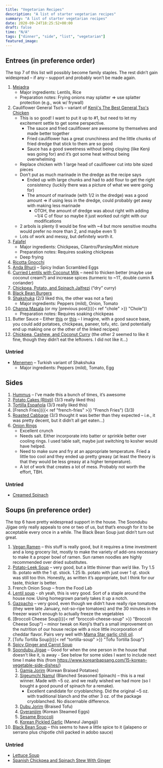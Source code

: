 ```yaml
---
title: "Vegetarian Recipes"
description: "A list of starter vegetarian recipes"
summary: "A list of starter vegetarian recipes"
date: 2020-09-24T18:25:52+00:00
draft: false
time: "N/A"
tags: ["dinner", "side", "list", "vegetarian"]
featured_image: 
---
```


## Entrees (in preference order)

The top 7 of this list will possibly become family staples. The rest didn’t gain widespread – if any – support and probably won’t be made again.

1. [Mejadra](https://www.seriouseats.com/recipes/2012/11/mejadra-from-jerusalem.html "Mejadra")
   - Major ingredients: Lentils, Rice
   - Preparation notes: Frying onions may splatter => use splatter protection (e.g., wok w/ frywall)
1. Cauliflower General Tso’s – variant of [Kenji's The Best General Tso's Chicken](https://www.seriouseats.com/recipes/2014/04/the-best-general-tsos-chicken-food-lab-chinese-recipe.html "The Best General Tso's Chicken")
   - This is so good! I want to put it up to #1, but need to let my excitement settle to get some perspective.
     - The sauce and fried cauliflower are awesome by themselves and made better together
     - Fried cauliflower has a great crunchiness and the little chunks of fried dredge that stick to them are so good
     - Sauce has a good sweetness without being cloying (like Kenji was going for) and it’s got some heat without being overwhelming
   - Replace chicken with 1 large head of cauliflower cut into bite sized pieces
   - Don’t put as much marinade in the dredge as the recipe says
     - Ended up with large chunks and had to add flour to get the right consistency (luckily there was a picture of what we were going for)
     - The amount of marinade (with 1/2 in the dredge) was a good amount => if using less in the dredge, could probably get away with making less marinade
       - OTOH, the amount of dredge was about right with adding ~1/4 C of flour so maybe it just worked out right with our modifications
   - 2 arbols is plenty (I would be fine with ~4 but more sensitive mouths would prefer no more than 2, and maybe even 1)
   - Lots of work and messy, but definitely worth it.
1. [Falafel](https://www.seriouseats.com/recipes/2016/03/the-food-lab-vegan-experience-best-homemade-falafel-recipe.html "Falafel")
   - Major ingredients: Chickpeas, Cilantro/Parsley/Mint mixture
   - Preparation notes: Requires soaking chickpeas
   - Deep frying
1. [Ricotta Gnocchi](https://www.seriouseats.com/recipes/2015/03/ricotta-gnocchi-homemade-food-lab-recipe.html "Ricotta Gnocchi")
1. [Anda Bhurji](https://www.seriouseats.com/recipes/2012/02/anda-bhurji-spicy-indian-scrambled-eggs-recipe.html "Anda Bhurji") – Spicy Indian Scrambled Eggs
1. [Curried Lentils with Coconut Milk](https://www.seriouseats.com/recipes/2008/11/dinner-tonight-curried-red-lentils-with-cocon.html "Curried Lentils with Coconut Milk") – need to thicken better (maybe use coconut cream?) and increase spices (turmeric to ~1T, double cumin & coriander)
1. [Chickpea, Potato, and Spinach Jalfrezi](https://www.seriouseats.com/recipes/2012/02/chickpea-potato-and-spinach-jalfrezi-with-cilantro-chutney-recipe.html "Chickpea, Potato, and Spinach Jalfrezi") (“dry” curry)
1. [Black Bean Burgers](https://www.seriouseats.com/recipes/2014/03/the-best-black-bean-burger-recipe.html "Black Bean Burgers")
1. [Shakshuka](https://www.seriouseats.com/recipes/2016/09/shakshuka-north-african-shirred-eggs-tomato-pepper-recipe.html "Shakshuka") (2/3 liked this, the other was not a fan)
   - Major ingredients: Peppers (mild), Onion, Tomato
1. [Channa Masala](https://www.seriouseats.com/recipes/2016/04/channa-masala-recipe.html "Channa Masala") (or my [previous post]({{< ref "chole" >}} "Chole"))
   - Preparation notes: Requires soaking chickpeas
1. Butter Sauce – Either [this](https://www.seriouseats.com/recipes/2014/05/easy-butter-paneer-spinach-recipe.html "Easy Butter Paneer Spinach") or [this](https://www.seriouseats.com/recipes/2012/01/potato-and-pea-curry-aloo-matar-indian-recipe.html "Potato and Pea Curry") – I imagine, with a good sauce base, you could add potatoes, chickpeas, paneer, tofu, etc. (and potentially end up making one or the other of the linked recipes)
1. [Chickpea, Cashew, and Coconut Curry](https://www.seriouseats.com/recipes/2012/05/chickpea-coconut-and-cashew-curry-recipe.html "Chickpea, Cashew, and Coconut Curry") (the other 2 seemed to like it fine, though they didn’t eat the leftovers. I did not like it…)

### Untried

- [Menemen](https://www.seriouseats.com/recipes/2014/09/menemen-turkish-style-scrambled-eggs-tomatoes-chilies-recipe.html "Menemen") – Turkish variant of Shakshuka
  - Major ingredients: Peppers (mild), Tomato, Egg

## Sides

1. [Hummus](https://www.seriouseats.com/recipes/2012/11/basic-hummus-from-jerusalem-ottolenghi.html "Hummus") – I’ve made this a bunch of times, it’s awesome
1. [Potato Cakes (Rösti)](https://www.seriouseats.com/recipes/2012/02/vegan-crispy-potato-onion-mushroom-rosti-roesti-recipe.html "Potato Cakes (Rösti)") (3/3 really liked this)
1. [Tortilla Española](https://www.seriouseats.com/recipes/2016/07/tortilla-espanola-spanish-potato-omelette-recipe.html "Tortilla Española") (3/3 really liked this)
1. [French Fries]({{< ref "french-fries" >}} "French Fries") (3/3)
1. [Roasted Cabbage](https://www.seriouseats.com/recipes/2017/12/easy-roasted-cabbage.html "Roasted Cabbage") (3/3 thought it was better than they expected – i.e., it was pretty decent, but it didn’t all get eaten…)
1. [Onion Rings](https://www.seriouseats.com/recipes/2015/09/foolproof-onion-rings-food-lab-recipe.html "Onion Rings")
   - Excellent crunch
   - Needs salt. Either incorporate into batter or sprinkle better over cooling rings. I used table salt, maybe just switching to kosher would have helped.
   - Need to make sure and fry at an appropriate temperature. Fried a little too cool and they ended up pretty greasy (at least the theory is that they would be less greasy at a higher temperature).
   - A lot of work that creates a lot of mess. Probably not worth the effort, TBH.

### Untried

- [Creamed Spinach](https://www.seriouseats.com/recipes/2015/10/food-lab-creamed-spinach-recipe.html "Creamed Spinach")

## Soups (in preference order)

The top 6 have pretty widespread support in the house. The Soondubu Jjigae only really appeals to one or two of us, but that’s enough for it to be acceptable every once in a while. The Black Bean Soup just didn’t turn out great.

1. [Vegan Ramen](https://www.seriouseats.com/2015/02/how-to-make-the-ultimate-vegan-ramen-rich-and-creamy-vegan-experience.html "Vegan Ramen") – this stuff is really good, but it requires a time investment and a long grocery list, mostly to make the variety of add-ons necessary to make it a proper bowl of ramen. Sun ramen noodles are highly recommended over dried substitutes.
1. [Potato-Leek Soup](https://www.seriouseats.com/recipes/2015/01/best-potato-leek-soup-recipe.html "Potato-Leek Soup") – very good, but a little thinner than we’d like. Try 1.5 lb. potato with the 1 qt. stock. 1.25 lb. potato with just over 1 qt. stock was still too thin. Honestly, as written it’s appropriate, but I think for our taste, thicker is better.
1. French Onion Soup – from the Food Lab
1. [Lentil soup](https://www.seriouseats.com/recipes/2014/10/easy-lentil-soup-parsley-garlic-lemon-gremolata-recipe.html "Lentil soup") - oh yeah, this is very good.  Sort of a staple around the house now.  Using homegrown parsely takes it up a notch.
1. [Gazpacho](https://www.seriouseats.com/recipes/2011/08/andalusian-gazpacho-recipe.html "Gazpacho") – very good, even though we didn’t have really ripe tomatoes (they were late January, not-so-ripe tomatoes) and the 30 minutes in the freezer wasn’t enough to actually freeze the vegetables
1. [Broccoli Cheese Soup]({{< ref "broccoli-cheese-soup" >}} "Broccoli Cheese Soup") – minor tweak on Kenji’s that’s a small improvement on the nutrition of our house recipe with a nice little incorporation of cheddar flavor. Pairs very well with [Mama Star garlic chili oil](https://mamastarchilioil.com/product/combo-chili-oil/ "Mama Star combo chili oil").
1. [Tofu Tortilla Soup]({{< ref "tortilla-soup" >}} "Tofu Tortilla Soup")
1. [Spicy Ginger and Carrot Soup](https://www.seriouseats.com/recipes/2014/01/spicy-carrot-and-ginger-soup-with-harissa.html "Spicy Ginger and Carrot Soup")
1. [Soondubu Jjigae](https://www.seriouseats.com/recipes/2012/02/soondubu-jjigae-korean-soft-tofu-stew-recipe.html "Soondubu Jjigae") – Good for when the one person in the house that doesn't like it, is away - See below for some sides I want to include next time I make this (from https://www.koreanbapsang.com/15-korean-vegetable-side-dishes/)
   1. [Gamja Jorim](https://www.koreanbapsang.com/gamja-jorim-braised-potatoes/ "Gamja Jorim") (Korean Braised Potatoes)
   1. [Sigeumchi Namul](https://www.koreanbapsang.com/sigeumchi-namul-korean-spinach-side/ "Sigeumchi Namul") (Blanched Seasoned Spinach) – this is a real winner. Made with ~5 oz. and we really wished we had more (so I bought a good pound of spinach for a remake).
      - Excellent candidate for cryoblanching. Did the original ~5 oz. with traditional blanch and the other 3 oz. of the package cryoblanched. No discernable difference.
   1. [Dubu Jorim](https://www.koreanbapsang.com/dubu-jorim-korean-braised-tofu/ "Dubu Jorim") (Braised Tofu)
   1. [Gyeranjjim](https://www.koreanbapsang.com/gyeranjjim-korean-steamed-eggs/ "Gyeranjjim") (Korean Steamed Eggs)
   1. [Sesame Broccoli](https://www.koreanbapsang.com/sesame-broccoli/ "Sesame Broccoli")
   1. [Korean Pickled Garlic](https://www.koreanbapsang.com/maneul-jangajji-korean-pickled-garlic/ "Korean Pickled Garlic") (Maneul Jangajji)
1. [Black Bean Soup](https://www.seriouseats.com/recipes/2012/01/30-minute-black-bean-soup-recipe.html "Black Bean Soup") – this seems to have a little spice to it (jalapeno or serrano plus chipotle chili packed in adobo sauce)

### Untried

- [Lettuce Soup](https://www.seriouseats.com/recipes/2016/07/lettuce-soup-hot-chilled-recipe.html "Lettuce Soup")
- [Spanish Chickpea and Spinach Stew With Ginger](https://www.seriouseats.com/recipes/2012/01/vegan-garbanzos-con-espinacas-jengibre-spinach-chickpea-stew-ginger-spanish.html "Spanish Chickpea and Spinach Stew With Ginger")
